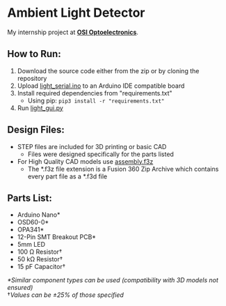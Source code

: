 # Ambient Light Detector
My internship project at **[OSI Optoelectronics](https://www.osioptoelectronics.com/)**.

## How to Run:
1. Download the source code either from the zip or by cloning the repository
2. Upload [light_serial.ino](https://github.com/alexhool/Ambient-Light-Detector/blob/master/Ambient%20Light%20Detector/light_serial/light_serial.ino) to an Arduino IDE compatible board
3. Install required dependencies from "requirements.txt"
   - Using pip: `pip3 install -r "requirements.txt"` 
4. Run [light_gui.py](https://github.com/alexhool/Ambient-Light-Detector/blob/master/Ambient%20Light%20Detector/light_gui.py)

## Design Files:
- STEP files are included for 3D printing or basic CAD
  - Files were designed specifically for the parts listed 
- For High Quality CAD models use [assembly.f3z](https://github.com/alexhool/Ambient-Light-Detector/blob/master/Design%20Files/assembly.f3z)
  - The *.f3z file extension is a Fusion 360 Zip Archive which contains every part file as a *.f3d file

## Parts List:
- Arduino Nano*
- OSD60-0*
- OPA341*
- 12-Pin SMT Breakout PCB*
- 5mm LED
- 100 Ω Resistor†
- 50 kΩ Resistor†
- 15 pF Capacitor†

*\*Similar component types can be used (compatibility with 3D models not ensured)*\
†*Values can be ±25% of those specified*
